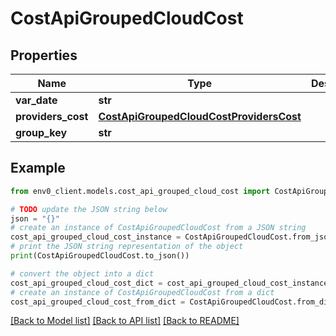 # CostApiGroupedCloudCost


## Properties

Name | Type | Description | Notes
------------ | ------------- | ------------- | -------------
**var_date** | **str** |  | 
**providers_cost** | [**CostApiGroupedCloudCostProvidersCost**](CostApiGroupedCloudCostProvidersCost.md) |  | 
**group_key** | **str** |  | 

## Example

```python
from env0_client.models.cost_api_grouped_cloud_cost import CostApiGroupedCloudCost

# TODO update the JSON string below
json = "{}"
# create an instance of CostApiGroupedCloudCost from a JSON string
cost_api_grouped_cloud_cost_instance = CostApiGroupedCloudCost.from_json(json)
# print the JSON string representation of the object
print(CostApiGroupedCloudCost.to_json())

# convert the object into a dict
cost_api_grouped_cloud_cost_dict = cost_api_grouped_cloud_cost_instance.to_dict()
# create an instance of CostApiGroupedCloudCost from a dict
cost_api_grouped_cloud_cost_from_dict = CostApiGroupedCloudCost.from_dict(cost_api_grouped_cloud_cost_dict)
```
[[Back to Model list]](../README.md#documentation-for-models) [[Back to API list]](../README.md#documentation-for-api-endpoints) [[Back to README]](../README.md)



